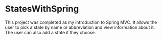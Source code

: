 # StatesWithSpring

This project was completed as my introduction to Spring MVC. It allows the user to pick a state by name or abbreviation and view information about it. The user can also add a state if they choose. 
